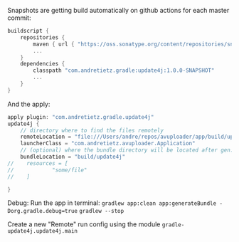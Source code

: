 Snapshots are getting build automatically on github actions for each master commit:

```groovy
buildscript {
    repositories {
        maven { url { "https://oss.sonatype.org/content/repositories/snapshots" }}
        ...
    }
    dependencies {
        classpath "com.andretietz.gradle:update4j:1.0.0-SNAPSHOT"
        ...
    }
}
```


And the apply:

```groovy
apply plugin: "com.andretietz.gradle.update4j"
update4j {
    // directory where to find the files remotely
    remoteLocation = "file:///Users/andre/repos/avuploader/app/build/update4j"
    launcherClass = "com.andretietz.avuploader.Application"
    // (optional) where the bundle directory will be located after gen.
    bundleLocation = "build/update4j" 
//    resources = [
//            "some/file"
//    ]

}
```


Debug:
Run the app in terminal:
```gradlew app:clean app:generateBundle -Dorg.gradle.debug=true```
```gradlew --stop```

Create a new "Remote" run config using the module `gradle-update4j.update4j.main`

